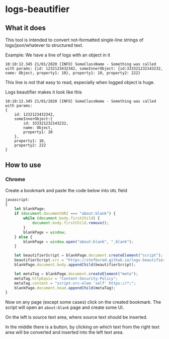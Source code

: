 # logs-beautifier

## What it does
This tool is intended to convert not-formatted single-line strings of logs/json/whatever to structured text.

Example:
We have a line of logs with an object in it
```
10:10:12.345 21/01/2020 [INFO] SomeClassName - Something was called with params: {id: 1232123432342, someInnerObject: {id:333321232143232, name: Object, property1: 10}, property1: 10, property2: 222}
```
This line is not that easy to read, especially when logged object is huge.

Logs beautifier makes it look like this
```
10:10:12.345 21/01/2020 [INFO] SomeClassName - Something was called with params:
{
    id: 1232123432342,
    someInnerObject:{
        id: 333321232143232,
        name: Object,
        property1: 10
    },
    property1: 10,
    property2: 222
}

```

## How to use
### Chrome
Create a bookmark and paste the code below into `URL` field
```javascript
javascript:
{
    let blankPage;
    if (document.documentURI === "about:blank") {
        while (document.body.firstChild) {
            document.body.firstChild.remove();
        }
        blankPage = window;
    } else {
        blankPage = window.open("about:blank", "_blank");
    }

    let beautifierScript = blankPage.document.createElement("script");
    beautifierScript.src = "https://stefbured.github.io/logs-beautifier/pageBuilder.js";
    blankPage.document.body.appendChild(beautifierScript);

    let metaTag = blankPage.document.createElement("meta");
    metaTag.httpEquiv = "Content-Security-Policy";
    metaTag.content = "script-src-elem 'self' https://*;";
    blankPage.document.head.appendChild(metaTag);
}
```
Now on any page (except some cases) click on the created bookmark. The script will open an `about:blank` page and create some UI.

On the left is source text area, where source text should be inserted.

In the middle there is a button, by clicking on which text from the right text area will be converted and inserted into the left text area.
